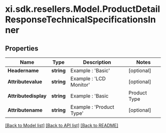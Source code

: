 # xi.sdk.resellers.Model.ProductDetailResponseTechnicalSpecificationsInner

## Properties

Name | Type | Description | Notes
------------ | ------------- | ------------- | -------------
**Headername** | **string** | Example : &#39;Basic&#39; | [optional] 
**Attributevalue** | **string** | Example : &#39;LCD Monitor&#39; | [optional] 
**Attributedisplay** | **string** | Example : &#39;Basic|Product Type|LCD Monitor&#39; | [optional] 
**Attributename** | **string** | Example : &#39;Product Type&#39; | [optional] 

[[Back to Model list]](../README.md#documentation-for-models) [[Back to API list]](../README.md#documentation-for-api-endpoints) [[Back to README]](../README.md)

